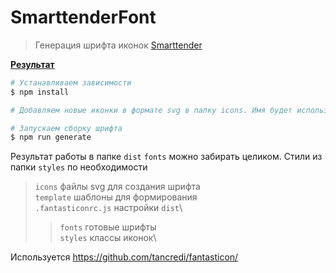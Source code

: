 # SmarttenderFont

> Генерация шрифта иконок [Smarttender](https://smarttender.biz/)

**<a href="https://htmlpreview.github.io/?https://github.com/uhodav/smarttender-fonts/blob/main/dist/icon.html#/bored" target="_blank">Результат</a>**

```bash
# Устанавливаем зависимости
$ npm install

# Добавляем новые иконки в формате svg в папку icons. Имя будет использовано для созданного класса

# Запускаем сборку шрифта
$ npm run generate
```

Результат работы в папке `dist`
`fonts` можно забирать целиком.
Стили из папки `styles` по необходимости

>`icons`             файлы svg для создания шрифта\
>`template`          шаблоны для формирования\
>`.fantasticonrc.js` настройки
>`dist`\
>> `fonts`        готовые шрифты\
>> `styles`       классы иконок\


Используется https://github.com/tancredi/fantasticon/

